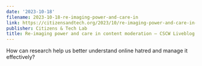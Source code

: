 ```yaml
---
date: '2023-10-18'
filename: 2023-10-18-re-imaging-power-and-care-in
link: https://citizensandtech.org/2023/10/re-imaging-power-and-care-in-content-moderation-cscw-liveblog/
publisher: Citizens & Tech Lab
title: Re-imaging power and care in content moderation – CSCW Liveblog
---
```


How can research help us better understand online hatred and manage it effectively?